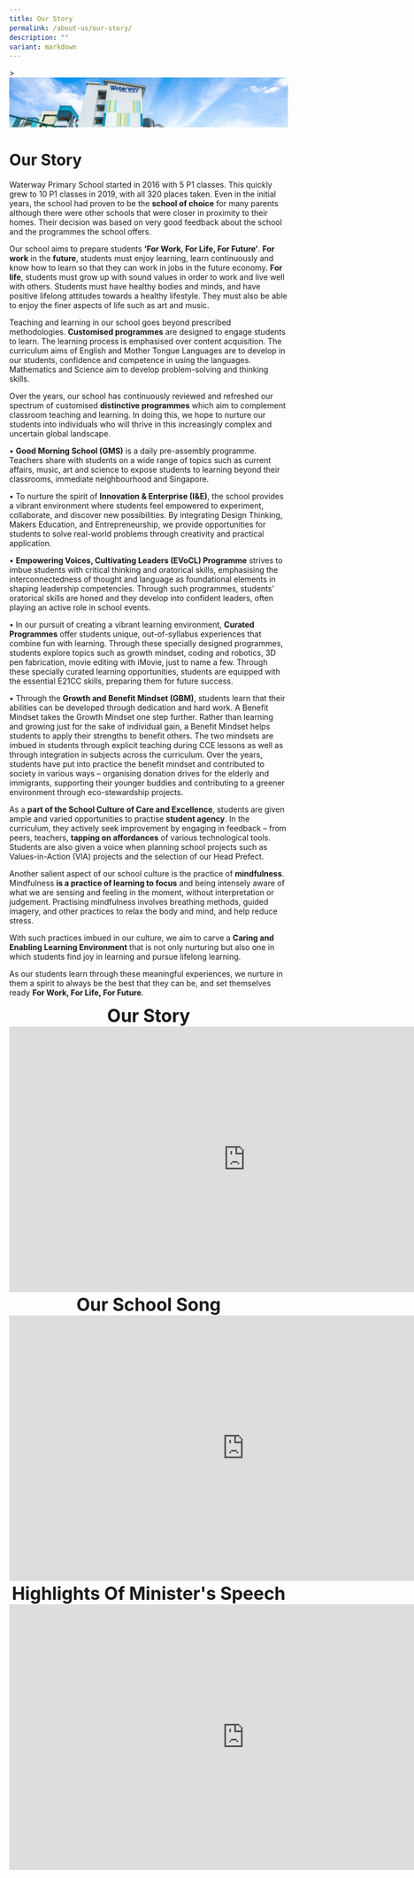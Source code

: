 ```yaml
---
title: Our Story
permalink: /about-us/our-story/
description: ""
variant: markdown
---
```

&gt; ![](/images/Images/about-us_02.jpg)
# Our Story

Waterway Primary School started in 2016 with 5 P1 classes. This quickly grew to 10 P1 classes in 2019, with all 320 places taken. Even in the initial years, the school had proven to be the **school of choice** for many parents although there were other schools that were closer in proximity to their homes. Their decision was based on very good feedback about the school and the programmes the school offers.  
  
Our school aims to prepare students **‘For Work, For Life, For Future’**. **For work** in the **future**, students must enjoy learning, learn continuously and know how to learn so that they can work in jobs in the future economy. **For life**, students must grow up with sound values in order to work and live well with others. Students must have healthy bodies and minds, and have positive lifelong attitudes towards a healthy lifestyle. They must also be able to enjoy the finer aspects of life such as art and music.

Teaching and learning in our school goes beyond prescribed methodologies. **Customised programmes** are designed to engage students to learn. The learning process is emphasised over content acquisition. The curriculum aims of English and Mother Tongue Languages are to develop in our students, confidence and competence in using the languages. Mathematics and Science aim to develop problem-solving and thinking skills.

Over the years, our school has continuously reviewed and refreshed our spectrum of customised **distinctive programmes** which aim to complement classroom teaching and learning. In doing this, we hope to nurture our students into individuals who will thrive in this increasingly complex and uncertain global landscape. 

•	**Good Morning School (GMS)** is a daily pre-assembly programme. Teachers share with students on a wide range of topics such as current affairs, music, art and science to expose students to learning beyond their classrooms, immediate neighbourhood and Singapore.

•	To nurture the spirit of **Innovation &amp; Enterprise (I&amp;E)**, the school provides a vibrant environment where students feel empowered to experiment, collaborate, and discover new possibilities. By integrating Design Thinking, Makers Education, and Entrepreneurship, we provide opportunities for students to solve real-world problems through creativity and practical application.  

•	**Empowering Voices, Cultivating Leaders (EVoCL) Programme** strives to imbue students with critical thinking and oratorical skills, emphasising the interconnectedness of thought and language as foundational elements in shaping leadership competencies. Through such programmes, students’ oratorical skills are honed and they develop into confident leaders, often playing an active role in school events. 

•	In our pursuit of creating a vibrant learning environment, **Curated Programmes** offer students unique, out-of-syllabus experiences that combine fun with learning. Through these specially designed programmes, students explore topics such as growth mindset, coding and robotics, 3D pen fabrication, movie editing with iMovie, just to name a few. Through these specially curated learning opportunities, students are equipped with the essential E21CC skills, preparing them for future success.

•	Through the **Growth and Benefit Mindset (GBM)**, students learn that their abilities can be developed through dedication and hard work. A Benefit Mindset takes the Growth Mindset one step further. Rather than learning and growing just for the sake of individual gain, a Benefit Mindset helps students to apply their strengths to benefit others. The two mindsets are imbued in students through explicit teaching during CCE lessons as well as through integration in subjects across the curriculum. Over the years, students have put into practice the benefit mindset and contributed to society in various ways – organising donation drives for the elderly and immigrants, supporting their younger buddies and contributing to a greener environment through eco-stewardship projects.

As a **part of the School Culture of Care and Excellence**, students are given ample and varied opportunities to practise **student agency**. In the curriculum, they actively seek improvement by engaging in feedback – from peers, teachers, **tapping on affordances** of various technological tools. Students are also given a voice when planning school projects such as Values-in-Action (VIA) projects and the selection of our Head Prefect.  
           
Another salient aspect of our school culture is the practice of **mindfulness**. Mindfulness **is a practice of learning to focus** and being intensely aware of what we are sensing and feeling in the moment, without interpretation or judgement. Practising mindfulness involves breathing methods, guided imagery, and other practices to relax the body and mind, and help reduce stress. 
        
With such practices imbued in our culture, we aim to carve a **Caring and Enabling Learning Environment** that is not only nurturing but also one in which students find joy in learning and pursue lifelong learning.

As our students learn through these meaningful experiences, we nurture in them a spirit to always be the best that they can be, and set themselves ready **For Work, For Life, For Future**.  

<center> <font size="6"><b>Our Story</b></font> </center>

<iframe width="854" height="480" src="https://www.youtube.com/embed/EdsJxvFwOLs" title="Waterway Primary School Official Opening Video" frameborder="0" allow="accelerometer; autoplay; clipboard-write; encrypted-media; gyroscope; picture-in-picture" allowfullscreen=""></iframe>

<center> <font size="6"><b>Our School Song</b></font> </center>

<iframe width="850" height="480" src="https://www.youtube.com/embed/bDceZ_zGdxk" title="YouTube video player" frameborder="0" allow="accelerometer; autoplay; clipboard-write; encrypted-media; gyroscope; picture-in-picture; web-share" allowfullscreen=""></iframe>

<center> <font size="6"><b>Highlights&nbsp;Of Minister's Speech</b></font> </center>

<iframe width="850" height="480" src="https://www.youtube.com/embed/Wi5ktkQiVBY" title="Highlights of Minister's Speech during Official Opening" frameborder="0" allow="accelerometer; autoplay; clipboard-write; encrypted-media; gyroscope; picture-in-picture" allowfullscreen=""></iframe>